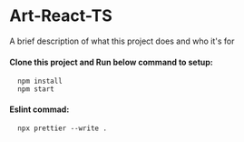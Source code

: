# Art-React-TS

A brief description of what this project does and who it's for

#### Clone this project and Run below command to setup:

```http
  npm install
  npm start
```

#### Eslint commad:

```http
  npx prettier --write .
```
